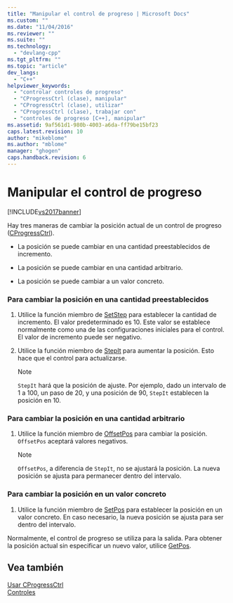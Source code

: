 ```yaml
---
title: "Manipular el control de progreso | Microsoft Docs"
ms.custom: ""
ms.date: "11/04/2016"
ms.reviewer: ""
ms.suite: ""
ms.technology: 
  - "devlang-cpp"
ms.tgt_pltfrm: ""
ms.topic: "article"
dev_langs: 
  - "C++"
helpviewer_keywords: 
  - "controlar controles de progreso"
  - "CProgressCtrl (clase), manipular"
  - "CProgressCtrl (clase), utilizar"
  - "CProgressCtrl (clase), trabajar con"
  - "controles de progreso [C++], manipular"
ms.assetid: 9af561d1-980b-4003-a6da-ff79be15bf23
caps.latest.revision: 10
author: "mikeblome"
ms.author: "mblome"
manager: "ghogen"
caps.handback.revision: 6
---
```

# Manipular el control de progreso
[!INCLUDE[vs2017banner](../assembler/inline/includes/vs2017banner.md)]

Hay tres maneras de cambiar la posición actual de un control de progreso \([CProgressCtrl](../mfc/reference/cprogressctrl-class.md)\).  
  
-   La posición se puede cambiar en una cantidad preestablecidos de incremento.  
  
-   La posición se puede cambiar en una cantidad arbitrario.  
  
-   La posición se puede cambiar a un valor concreto.  
  
### Para cambiar la posición en una cantidad preestablecidos  
  
1.  Utilice la función miembro de [SetStep](../Topic/CProgressCtrl::SetStep.md) para establecer la cantidad de incremento.  El valor predeterminado es 10.  Este valor se establece normalmente como una de las configuraciones iniciales para el control.  El valor de incremento puede ser negativo.  
  
2.  Utilice la función miembro de [StepIt](../Topic/CProgressCtrl::StepIt.md) para aumentar la posición.  Esto hace que el control para actualizarse.  
  
    > [!NOTE]
    >  `StepIt` hará que la posición de ajuste.  Por ejemplo, dado un intervalo de 1 a 100, un paso de 20, y una posición de 90, `StepIt` establecen la posición en 10.  
  
### Para cambiar la posición en una cantidad arbitrario  
  
1.  Utilice la función miembro de [OffsetPos](../Topic/CProgressCtrl::OffsetPos.md) para cambiar la posición.  `OffsetPos` aceptará valores negativos.  
  
    > [!NOTE]
    >  `OffsetPos`, a diferencia de `StepIt`, no se ajustará la posición.  La nueva posición se ajusta para permanecer dentro del intervalo.  
  
### Para cambiar la posición en un valor concreto  
  
1.  Utilice la función miembro de [SetPos](../Topic/CProgressCtrl::SetPos.md) para establecer la posición en un valor concreto.  En caso necesario, la nueva posición se ajusta para ser dentro del intervalo.  
  
 Normalmente, el control de progreso se utiliza para la salida.  Para obtener la posición actual sin especificar un nuevo valor, utilice [GetPos](../Topic/CProgressCtrl::GetPos.md).  
  
## Vea también  
 [Usar CProgressCtrl](../mfc/using-cprogressctrl.md)   
 [Controles](../mfc/controls-mfc.md)
